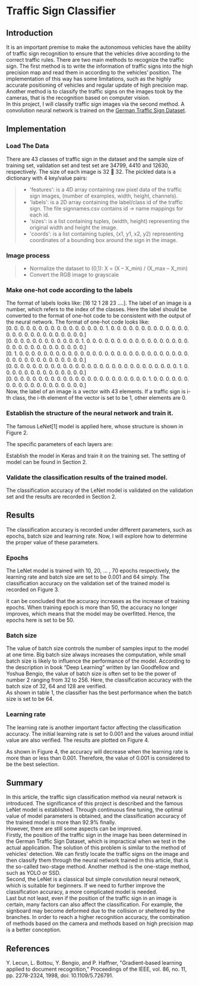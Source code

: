 # Traffic Sign Classifier

## Introduction
It is an important premise to make the autonomous vehicles have the ability of traffic sign recognition to ensure that the vehicles drive according to the correct traffic rules. There are two main methods to recognize the traffic sign. The first method is to write the information of traffic signs into the high precision map and read them in according to the vehicles’ position. The implementation of this way has some limitations, such as the highly accurate positioning of vehicles and regular update of high precision map. Another method is to classify the traffic signs on the images took by the cameras, that is the recognition based on computer vision.  
In this project, I will classify traffic sign images via the second method. A convolution neural network is trained on the [German Traffic Sign Dataset](benchmark.ini.rub.de/?section=gtsrb&subsection=dataset).  

## Implementation
### Load The Data
There are 43 classes of traffic sign in the dataset and the sample size of training set, validation set and test set are 34799, 4410 and 12630, respectively. The size of each image is 32  32. The pickled data is a dictionary with 4 key/value pairs:  
> * 'features': is a 4D array containing raw pixel data of the traffic sign images, (number of examples, width, height, channels).  
> * 'labels': is a 2D array containing the label/class id of the traffic sign. The file signnames.csv contains id -> name mappings for each id.  
> * 'sizes': is a list containing tuples, (width, height) representing the original width and height the image.  
> * 'coords': is a list containing tuples, (x1, y1, x2, y2) representing coordinates of a bounding box around the sign in the image.  

### Image process
> * Normalize the dataset to (0,1): X = (X – X_min) / (X_max – X_min)  
> * Convert the RGB image to grayscale  

### Make one-hot code according to the labels
The format of labels looks like: [16 12 1 28 23 ….]. The label of an image is a number, which refers to the index of the classes. Here the label should be converted to the format of one-hot code to be consistent with the output of the neural network. The format of one-hot code looks like:  
[0. 0. 0. 0. 0. 0. 0. 0. 0. 0. 0. 0. 0. 0. 0. 0. 1. 0. 0. 0. 0. 0. 0. 0. 0. 0. 0. 0. 0. 0. 0. 0. 0. 0. 0. 0. 0. 0. 0. 0. 0. 0. 0.]  
[0. 0. 0. 0. 0. 0. 0. 0. 0. 0. 0. 0. 1. 0. 0. 0. 0. 0. 0. 0. 0. 0. 0. 0. 0. 0. 0. 0. 0. 0. 0. 0. 0. 0. 0. 0. 0. 0. 0. 0. 0. 0. 0.]  
[0. 1. 0. 0. 0. 0. 0. 0. 0. 0. 0. 0. 0. 0. 0. 0. 0. 0. 0. 0. 0. 0. 0. 0. 0. 0. 0. 0. 0. 0. 0. 0. 0. 0. 0. 0. 0. 0. 0. 0. 0. 0. 0.]  
[0. 0. 0. 0. 0. 0. 0. 0. 0. 0. 0. 0. 0. 0. 0. 0. 0. 0. 0. 0. 0. 0. 0. 0. 0. 0. 0. 0. 1. 0. 0. 0. 0. 0. 0. 0. 0. 0. 0. 0. 0. 0. 0.]  
[0. 0. 0. 0. 0. 0. 0. 0. 0. 0. 0. 0. 0. 0. 0. 0. 0. 0. 0. 0. 0. 0. 0. 1. 0. 0. 0. 0. 0. 0. 0. 0. 0. 0. 0. 0. 0. 0. 0. 0. 0. 0. 0.]  
Now, the label of an image is a vector with 43 elements. If a traffic sign is i-th class, the i-th element of the vector is set to be 1, other elements are 0.  

### Establish the structure of the neural network and train it.
The famous LeNet[1] model is applied here, whose structure is shown in Figure 2.  

The specific parameters of each layers are:  

Establish the model in Keras and train it on the training set. The setting of model can be found in Section 2.  

### Validate the classification results of the trained model.
The classification accuracy of the LeNet model is validated on the validation set and the results are recorded in Section 2.  

## Results
The classification accuracy is recorded under different parameters, such as epochs, batch size and learning rate. Now, I will explore how to determine the proper value of these parameters.  
### Epochs
The LeNet model is trained with 10, 20, … , 70 epochs respectively, the learning rate and batch size are set to be 0.001 and 64 simply. The classification accuracy on the validation set of the trained model is recorded on Figure 3.  

It can be concluded that the accuracy increases as the increase of training epochs. When training epoch is more than 50, the accuracy no longer improves, which means that the model may be overfitted. Hence, the epochs here is set to be 50.  

### Batch size
The value of batch size controls the number of samples input to the model at one time. Big batch size always increases the computation, while small batch size is likely to influence the performance of the model. According to the description in book “Deep Learning” written by Ian Goodfellow and Yoshua Bengio, the value of batch size is often set to be the power of number 2 ranging from 32 to 256. Here, the classification accuracy with the batch size of 32, 64 and 128 are verified.   
As shown in table 1, the classifier has the best performance when the batch size is set to be 64.  

### Learning rate
The learning rate is another important factor affecting the classification accuracy. The initial learning rate is set to 0.001 and the values around initial value are also verified. The results are plotted on Figure 4.  

As shown in Figure 4, the accuracy will decrease when the learning rate is more than or less than 0.001. Therefore, the value of 0.001 is considered to be the best selection.  

## Summary
In this article, the traffic sign classification method via neural network is introduced. The significance of this project is described and the famous LeNet model is established. Through continuous fine tuning, the optimal value of model parameters is obtained, and the classification accuracy of the trained model is more than 92.9% finally.  
However, there are still some aspects can be improved.  
Firstly, the position of the traffic sign in the image has been determined in the German Traffic Sign Dataset, which is impractical when we test in the actual application. The solution of this problem is similar to the method of vehicles’ detection. We can firstly locate the traffic signs on the image and then classify them through the neural network trained in this article, that is the so-called two-stage method. Another method is the one-stage method, such as YOLO or SSD.  
Second, the LeNet is a classical but simple convolution neural network, which is suitable for beginners. If we need to further improve the classification accuracy, a more complicated model is needed.  
Last but not least, even if the position of the traffic sign in an image is certain, many factors can also affect the classification. For example, the signboard may become deformed due to the collision or sheltered by the branches. In order to reach a higher recognition accuracy, the combination of methods based on the camera and methods based on high precision map is a better conception.  

## References
Y. Lecun, L. Bottou, Y. Bengio, and P. Haffner, "Gradient-based learning applied to document recognition," Proceedings of the IEEE, vol. 86, no. 11, pp. 2278-2324, 1998, doi: 10.1109/5.726791.  
